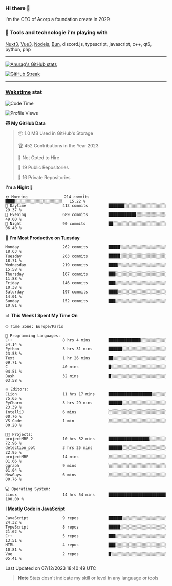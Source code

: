 ### Hi there 👋

i'm the CEO of Acorp a foundation create in 2029  

### 🧰 Tools and technologie i'm playing with

[Nuxt3](https://nuxt.com), [Vue3](https://vuejs.org/), [Nodejs](https://nodejs.org), [Bun](https://bun.sh/), discord.js, typescript, javascript, c++, qt6, python, php

---

[![Anurag's GitHub stats](https://github-readme-stats.vercel.app/api?username=ackimixs&show_icons=true&theme=github_dark&count_private=true)](https://www.ackimixs.xyz)

[![GitHub Streak](https://github-readme-streak-stats.herokuapp.com?user=Ackimixs&theme=github-dark-blue&date_format=j%20M%5B%20Y%5D&mode=weekly)](https://git.io/streak-stats)

---
 
 ### [Wakatime](https://wakatime.com/) stat

<!--START_SECTION:waka-->
![Code Time](http://img.shields.io/badge/Code%20Time-888%20hrs%205%20mins-blue)

![Profile Views](http://img.shields.io/badge/Profile%20Views-0-blue)

**🐱 My GitHub Data** 

> 📦 1.0 MB Used in GitHub's Storage 
 > 
> 🏆 452 Contributions in the Year 2023
 > 
> 🚫 Not Opted to Hire
 > 
> 📜 19 Public Repositories 
 > 
> 🔑 16 Private Repositories 
 > 
**I'm a Night 🦉** 

```text
🌞 Morning                214 commits         ████░░░░░░░░░░░░░░░░░░░░░   15.22 % 
🌆 Daytime                413 commits         ███████░░░░░░░░░░░░░░░░░░   29.37 % 
🌃 Evening                689 commits         ████████████░░░░░░░░░░░░░   49.00 % 
🌙 Night                  90 commits          ██░░░░░░░░░░░░░░░░░░░░░░░   06.40 % 
```
📅 **I'm Most Productive on Tuesday** 

```text
Monday                   262 commits         █████░░░░░░░░░░░░░░░░░░░░   18.63 % 
Tuesday                  263 commits         █████░░░░░░░░░░░░░░░░░░░░   18.71 % 
Wednesday                219 commits         ████░░░░░░░░░░░░░░░░░░░░░   15.58 % 
Thursday                 167 commits         ███░░░░░░░░░░░░░░░░░░░░░░   11.88 % 
Friday                   146 commits         ███░░░░░░░░░░░░░░░░░░░░░░   10.38 % 
Saturday                 197 commits         ████░░░░░░░░░░░░░░░░░░░░░   14.01 % 
Sunday                   152 commits         ███░░░░░░░░░░░░░░░░░░░░░░   10.81 % 
```


📊 **This Week I Spent My Time On** 

```text
🕑︎ Time Zone: Europe/Paris

💬 Programming Languages: 
C++                      8 hrs 4 mins        ██████████████░░░░░░░░░░░   54.14 % 
Python                   3 hrs 31 mins       ██████░░░░░░░░░░░░░░░░░░░   23.58 % 
Text                     1 hr 26 mins        ██░░░░░░░░░░░░░░░░░░░░░░░   09.71 % 
C                        40 mins             █░░░░░░░░░░░░░░░░░░░░░░░░   04.51 % 
Bash                     32 mins             █░░░░░░░░░░░░░░░░░░░░░░░░   03.58 % 

🔥 Editors: 
CLion                    11 hrs 17 mins      ███████████████████░░░░░░   75.65 % 
PyCharm                  3 hrs 29 mins       ██████░░░░░░░░░░░░░░░░░░░   23.39 % 
IntelliJ                 6 mins              ░░░░░░░░░░░░░░░░░░░░░░░░░   00.76 % 
VS Code                  1 min               ░░░░░░░░░░░░░░░░░░░░░░░░░   00.20 % 

🐱‍💻 Projects: 
projectMBP-2             10 hrs 52 mins      ██████████████████░░░░░░░   72.96 % 
detection_pot            3 hrs 25 mins       ██████░░░░░░░░░░░░░░░░░░░   22.95 % 
projectMBP               14 mins             ░░░░░░░░░░░░░░░░░░░░░░░░░   01.66 % 
ggraph                   9 mins              ░░░░░░░░░░░░░░░░░░░░░░░░░   01.04 % 
NewGuys                  6 mins              ░░░░░░░░░░░░░░░░░░░░░░░░░   00.76 % 

💻 Operating System: 
Linux                    14 hrs 54 mins      █████████████████████████   100.00 % 
```

**I Mostly Code in JavaScript** 

```text
JavaScript               9 repos             ██████░░░░░░░░░░░░░░░░░░░   24.32 % 
TypeScript               8 repos             █████░░░░░░░░░░░░░░░░░░░░   21.62 % 
C++                      5 repos             ███░░░░░░░░░░░░░░░░░░░░░░   13.51 % 
HTML                     4 repos             ███░░░░░░░░░░░░░░░░░░░░░░   10.81 % 
Vue                      2 repos             █░░░░░░░░░░░░░░░░░░░░░░░░   05.41 % 
```




 Last Updated on 07/12/2023 18:40:49 UTC
<!--END_SECTION:waka-->

> **Note**
> Stats dosn't indicate my skill or level in any language or tools
